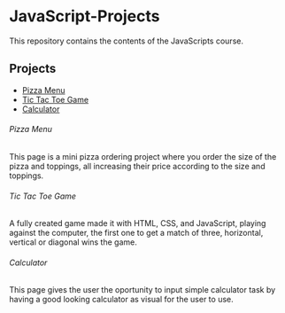 # JavaScript-Projects
This repository contains the contents of the JavaScripts course.

## Projects
- [Pizza Menu](https://github.com/aneudissalcedo/JavaScript-Projects/tree/main/Basic%20JavaScript%20Projects/Pizza_Project)
- [Tic Tac Toe Game](https://github.com/aneudissalcedo/JavaScript-Projects/tree/main/Basic%20JavaScript%20Projects/TicTacToe)
- [Calculator](https://github.com/aneudissalcedo/JavaScript-Projects/tree/main/Basic%20JavaScript%20Projects/Calculator)

###### Pizza Menu
This page is a mini pizza ordering project where you order the size of the pizza
and toppings, all increasing their price according to the size and toppings.

###### Tic Tac Toe Game
A fully created game made it with HTML, CSS, and JavaScript, playing against the computer, the first
one to get a match of three, horizontal, vertical or diagonal wins the game.

###### Calculator
This page gives the user the oportunity to input simple calculator task by having a good looking
calculator as visual for the user to use.


